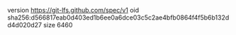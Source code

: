 version https://git-lfs.github.com/spec/v1
oid sha256:d566817eab0d403ed1b6ee0a6dce03c5c2ae4bfb0864f4f5b6b132dd4d020d27
size 6460
